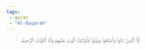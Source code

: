 ```yaml
---
tags: 
 - quran 
 - "Al-Baqarah"
---
```


> إِلَّا ٱلَّذِينَ تَابُواْ وَأَصۡلَحُواْ وَبَيَّنُواْ فَأُوْلَـٰٓئِكَ أَتُوبُ عَلَيۡهِمۡ وَأَنَا ٱلتَّوَّابُ ٱلرَّحِيمُ
